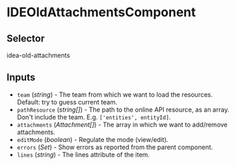 # IDEOldAttachmentsComponent

## Selector

idea-old-attachments

## Inputs

- `team` (*string*) - The team from which we want to load the resources. Default: try to guess current team.
- `pathResource` (*string[]*) - The path to the online API resource, as an array. Don't include the team. E.g. `['entities', entityId]`.
- `attachments` (*Attachment[]*) - The array in which we want to add/remove attachments.
- `editMode` (*boolean*) - Regulate the mode (view/edit).
- `errors` (*Set<string>*) - Show errors as reported from the parent component.
- `lines` (*string*) - The lines attribute of the item.

